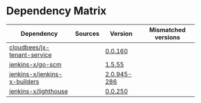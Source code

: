 # Dependency Matrix

Dependency | Sources | Version | Mismatched versions
---------- | ------- | ------- | -------------------
[cloudbees/jx-tenant-service](https://github.com/cloudbees/jx-tenant-service) |  | [0.0.160](https://github.com/cloudbees/jx-tenant-service/releases/tag/v0.0.160) | 
[jenkins-x/go-scm](https://github.com/jenkins-x/go-scm) |  | [1.5.55]() | 
[jenkins-x/jenkins-x-builders](https://github.com/jenkins-x/jenkins-x-builders) |  | [2.0.945-286]() | 
[jenkins-x/lighthouse](https://github.com/jenkins-x/lighthouse) |  | [0.0.250]() | 
